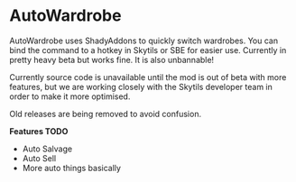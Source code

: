 # AutoWardrobe
AutoWardrobe uses ShadyAddons to quickly switch wardrobes. You can bind the command to a hotkey in Skytils or SBE for easier use. Currently in pretty heavy beta but works fine. It is also unbannable!

Currently source code is unavailable until the mod is out of beta with more features, but we are working closely with the Skytils developer team in order to make it more optimised.

Old releases are being removed to avoid confusion.

**Features TODO**
- Auto Salvage
- Auto Sell
- More auto things basically
